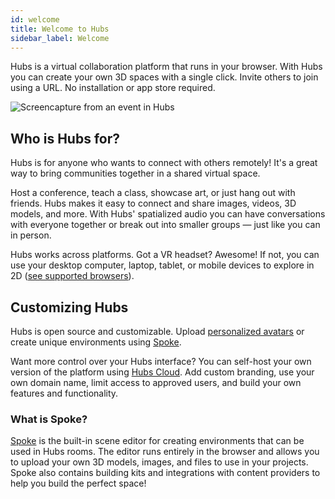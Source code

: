 ```yaml
---
id: welcome
title: Welcome to Hubs
sidebar_label: Welcome
---
```


Hubs is a virtual collaboration platform that runs in your browser. With Hubs you can create your own 3D spaces with a single click. Invite others to join using a URL. No installation or app store required.

![Screencapture from an event in Hubs](img/hubs-business.jpeg)

## Who is Hubs for?

Hubs is for anyone who wants to connect with others remotely! It's a great way to bring communities together in a shared virtual space.

Host a conference, teach a class, showcase art, or just hang out with friends. Hubs makes it easy to connect and share images, videos, 3D models, and more. With Hubs' spatialized audio you can have conversations with everyone together or break out into smaller groups &mdash; just like you can in person.

Hubs works across platforms. Got a VR headset? Awesome! If not, you can use your desktop computer, laptop, tablet, or mobile devices to explore in 2D ([see supported browsers](hubs-create-join-rooms.html#for-2d-experience)).

<!-- ![Screencapture from an event in Hubs](img/hubs-scenes3.jpeg) -->

## Customizing Hubs

Hubs is open source and customizable. Upload [personalized avatars](intro-avatars.html) or create unique environments using [Spoke](intro-spoke.html).

Want more control over your Hubs interface? You can self-host your own version of the platform using [Hubs Cloud](hubs-cloud-intro.html). Add custom branding, use your own domain name, limit access to approved users, and build your own features and functionality.

### What is Spoke?

[Spoke](intro-spoke.html) is the built-in scene editor for creating environments that can be used in Hubs rooms. The editor runs entirely in the browser and allows you to upload your own 3D models, images, and files to use in your projects. Spoke also contains building kits and integrations with content providers to help you build the perfect space!
